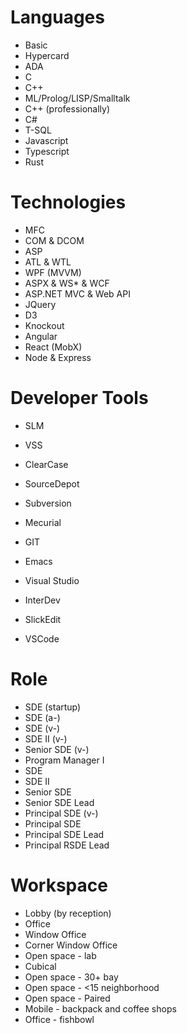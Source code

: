 # Languages

* Basic
* Hypercard
* ADA
* C
* C++
* ML/Prolog/LISP/Smalltalk
* C++ (professionally)
* C#
* T-SQL
* Javascript
* Typescript
* Rust

# Technologies

* MFC
* COM & DCOM
* ASP
* ATL & WTL
* WPF (MVVM)
* ASPX & WS* & WCF
* ASP.NET MVC & Web API
* JQuery
* D3
* Knockout
* Angular
* React (MobX)
* Node & Express

# Developer Tools
* SLM
* VSS
* ClearCase
* SourceDepot
* Subversion
* Mecurial
* GIT


* Emacs
* Visual Studio
* InterDev
* SlickEdit
* VSCode

# Role
* SDE (startup)
* SDE (a-)
* SDE (v-)
* SDE II (v-)
* Senior SDE (v-)
* Program Manager I
* SDE
* SDE II
* Senior SDE
* Senior SDE Lead
* Principal SDE (v-)
* Principal SDE
* Principal SDE Lead
* Principal RSDE Lead

# Workspace
* Lobby (by reception)
* Office
* Window Office
* Corner Window Office
* Open space - lab
* Cubical
* Open space - 30+ bay
* Open space - <15 neighborhood
* Open space - Paired
* Mobile - backpack and coffee shops
* Office - fishbowl
